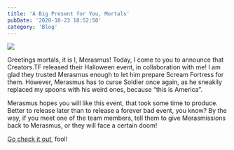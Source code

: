 ```yaml
---
title: 'A Big Present for You, Mortals'
pubDate: '2020-10-23 18:52:50'
category: 'Blog'
---
```


<a class="no-anim-underline" href="/landing/barbocabarto" target="_blank"><img src="/images/blogposts/76/hwn2020_announce.jpg" /></a>

<p>Greetings mortals, it is I, Merasmus! Today, I come to you to announce that Creators.TF released their Halloween event, in collaboration with me! I am glad they trusted Merasmus enough to let him prepare Scream Fortress for them. However, Merasmus has to curse Soldier once again, as he sneakily replaced my spoons with his weird ones, because “this is America”.</p>

<p>Merasmus hopes you will like this event, that took some time to produce. Better to release later than to release a forever bad event, you know? By the way, if you meet one of the team members, tell them to give Merasmissions back to Merasmus, or they will face a certain doom!</p>

<a href="/landing/barbocabarto" target="_blank">Go check it out</a>, fool!

